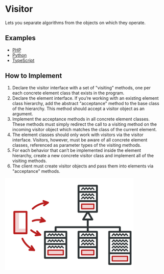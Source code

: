 # Visitor

Lets you separate algorithms from the objects on which they operate.

## Examples

* [PHP](php)
* [Python](python)
* [TypeScript](typescript)

## How to Implement

1. Declare the visitor interface with a set of "visiting" methods, one per each concrete element class that exists in the program.
2. Declare the element interface. If you’re working with an existing element class hierarchy, add the abstract "acceptance" method to the base class of the hierarchy. This method should accept a visitor object as an argument.
3. Implement the acceptance methods in all concrete element classes. These methods must simply redirect the call to a visiting method on the incoming visitor object which matches the class of the current element.
4. The element classes should only work with visitors via the visitor interface. Visitors, however, must be aware of all concrete element classes, referenced as parameter types of the visiting methods.
5. For each behavior that can’t be implemented inside the element hierarchy, create a new concrete visitor class and implement all of the visiting methods.
6. The client must create visitor objects and pass them into elements via "acceptance" methods.

![Visitor](/images/visitor.png)
